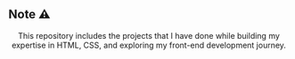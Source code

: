 ## Note ⚠️

<p align="center">
    This repository includes the projects that I have done while building my expertise in HTML, CSS, and exploring my front-end development journey.
</p>
